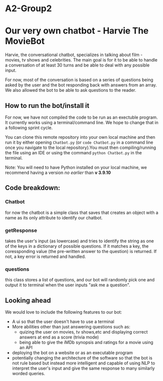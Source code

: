 # A2-Group2

# Our very own chatbot - Harvie The MovieBot

Harvie, the conversational chatbot, specializes in talking about film - movies, tv shows and celebrities. The main goal is for it to be able to handle a conversation of at least 30 turns and be able to deal with any possible input.

For now, most of the conversation is based on a series of questions being asked by the user and the bot responding back with answers from an array. We also allowed the bot to be able to ask questions to the reader.

## How to run the bot/install it
For now, we have not compiled the code to be run as an exectuble program. It currently works using a terminal/command line. We hope to change that in a following sprint cycle.

You can clone this remote repository into your own local machine and then run it by either opening `Chatbot.py` (or `code Chatbot.py` in a command line once you navigate to the local repository).You must then compiling/running the file using an IDE or using the command `python Chatbot.py` in the terminal.

Note: You will need to have Python installed on your local machine, we recommend having a version *no earlier* than **v 3.9.10**

## Code breakdown:
### Chatbot
for now the chatbot is a simple class that saves that creates an object with a name as its only attribute to identify our chatbot.

### getResponse
takes the user's input (as lowercase) and tries to identify the string as one of the keys in a dictionary of possible questions. If it matches a key, the coressponding value (the pre-written answer to the question) is returned. If not, a key error is returned and handled.

### questions
this class stores a list of questions, and our bot will randomly pick one and output it to terminal when the user inputs "ask me a question".


## Looking ahead
We would love to include the following features to our bot:
- A ui so that the user doesn't have to use a terminal
- More abilities other than just answering questions such as:
    - quizing the user on movies, tv shows,etc and displaying correct answers at end as a score (trivia mode)
    - being able to give the iMDb synopsis and ratings for a movie using an API
- deploying the bot on a website or as an executable program
- potentially changing the architecture of the software so that the bot is not rule based but instead more intelligent and capable of using NLP to interpret the user's input and give the same response to many similarly worded queries.